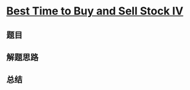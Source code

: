 # [Best Time to Buy and Sell Stock IV](https://leetcode.com/problems/best-time-to-buy-and-sell-stock-iv/)
## 题目


## 解题思路


## 总结


